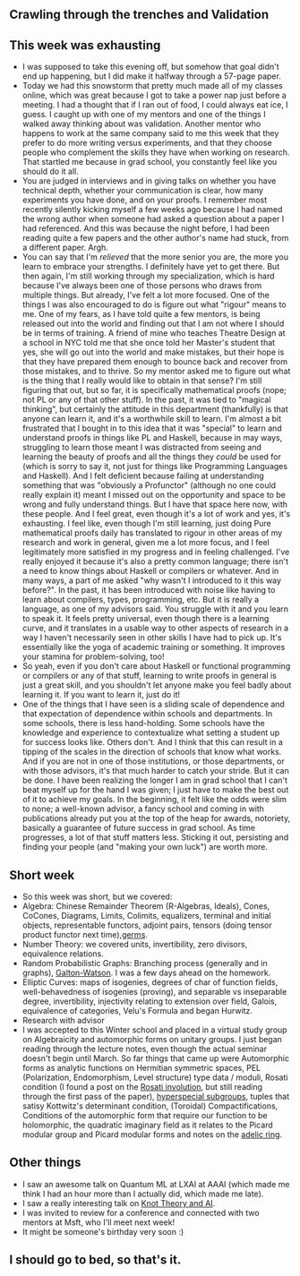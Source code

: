 ## Crawling through the trenches and Validation

## This week was exhausting
- I was supposed to take this evening off, but somehow that goal didn't end up happening, but I did make it halfway through a 57-page paper.
- Today we had this snowstorm that pretty much made all of my classes online, which was great because I got to take a power nap just before
a meeting. I had a thought that if I ran out of food, I could always eat ice, I guess.
I caught up with one of my mentors and one of the things I walked away thinking about was validation. Another mentor who happens
to work at the same company said to me this week that they prefer to do more writing versus experiments, and that they choose people who
complement the skills they have when working on research. That startled me because in grad school, you constantly feel like you should do it all.
- You are judged in interviews and in giving talks on whether you have technical depth, whether your communication is clear, how many experiments
you have done, and on your proofs. I remember most recently silently kicking myself a few weeks ago because I had named the wrong author when
someone had asked a question about a paper I had referenced. And this was because the night before, I had been reading quite a few papers and 
the other author's name had stuck, from a different paper. Argh.
- You can say that I'm *relieved* that the more senior you are, the more you learn to embrace your strengths. I definitely have yet to get there.
But then again, I'm still working through my specialization, which is hard because I've always been one of those persons who draws from multiple
things. But already, I've felt a lot more focused. One of the things I was also encouraged to do is figure out what "rigour" means to me.
One of my fears, as I have told quite a few mentors, is being released out into the world and finding out that I am not where I should be in terms
of training. A friend of mine who teaches Theatre Design at a school in NYC told me that she once told her Master's student that yes, she will
go out into the world and make mistakes, but their hope is that they have prepared them enough to bounce back and recover from those mistakes,
and to thrive.
So my mentor asked me to figure out what is the thing that I really would like to obtain in that sense? I'm still figuring that out, but so far, 
it is specifically mathematical proofs (nope; not PL or any of that other stuff). In the past, it was tied to "magical thinking", but certainly the
attitude in this department (thankfully) is that anyone can learn it, and it's a worthwhile skill to learn. I'm almost a bit frustrated that I bought
in to this idea that it was "special" to learn and understand proofs in things like PL and Haskell, because in may ways, struggling to learn those
meant I was distracted from seeing and learning the beauty of proofs and all the things they *could* be used for (which is sorry to say it, not just
for things like Programming Languages and Haskell). And I felt deficient because failing at understanding something that was "obviously a Profunctor"
(although no one could really explain it) meant I missed out on the opportunity and space to be wrong and fully understand things. But I have that space 
here now, with these people. And I feel great, even though it's a lot of work and yes, it's exhausting.
I feel like, even though I'm still learning, just doing Pure mathematical proofs daily has translated to rigour in other areas of my research and work in general, given me a lot more focus,
and I feel legitimately more satisfied in my progress and in feeling challenged. I've really enjoyed it because it's also a pretty common language; there isn't
a need to know things about Haskell or compilers or whatever. And in many ways, a part of me asked "why wasn't I introduced to it this way before?". In the past,
it has been introduced with noise like having to learn about compilers, types, programming, etc. But it is really a language, as one of my advisors said.
You struggle with it and you learn to speak it. 
It feels pretty universal, even though there is a learning curve, and it translates in a usable
way to other aspects of research in a way I haven't necessarily seen in other skills I have had to pick up. It's essentially like the yoga of academic 
training or something. It improves your stamina for problem-solving, too!
- So yeah, even if you don't care about Haskell or functional programming or compilers or any of that stuff, learning to write proofs in general is
just a great skill, and you shouldn't let anyone make you feel badly about learning it. If you want to learn it, just do it!
- One of the things that I have seen is a sliding scale of dependence and that expectation of dependence within schools and departments. In some schools,
there is less hand-holding. Some schools have the knowledge and experience to contextualize what setting a student up for success looks like. Others don't.
And I think that this can result in a tipping of the scales in the direction of schools that know what works. And if you are not in one of those institutions,
or those departments, or with those advisors, it's that much harder to catch your stride. But it can be done. I have been realizing the longer I am in grad school
that I can't beat myself up for the hand I was given; I just have to make the best out of it to achieve my goals. In the beginning, it felt like the odds were slim
to none; a well-known advisor, a fancy school and coming in with publications already put you at the top of the heap for awards, notoriety, basically a guarantee
of future success in grad school. As time progresses, a lot of that stuff matters less. Sticking it out, persisting and finding your people (and "making your own luck") are worth more.

## Short week
- So this week was short, but we covered:
- Algebra: Chinese Remainder Theorem (R-Algebras, Ideals), Cones, CoCones, Diagrams, Limits, Colimits, equalizers, terminal and initial objects,
representable functors, adjoint pairs, tensors (doing tensor product functor next time),[germs](https://ncatlab.org/nlab/show/germ).
- Number Theory: we covered units, invertibility, zero divisors, equivalence relations.
- Random Probabilistic Graphs: Branching process (generally and in graphs), [Galton-Watson](https://en.wikipedia.org/wiki/Galton%E2%80%93Watson_process). I was a few days ahead on the homework.
- Elliptic Curves: maps of isogenies, degrees of char of function fields, well-behavedness of isogenies (proving), and separable vs inseparable degree, invertibility,
injectivity relating to extension over field, Galois, equivalence of categories, Velu's Formula and began Hurwitz.
- Research with advisor
- I was accepted to this Winter school and placed in a virtual study group on Algebraicity and automorphic forms on unitary groups. I just began reading
through the lecture notes, even though the actual seminar doesn't begin until March. So far things that came up were Automorphic forms as analytic 
functions on Hermitian symmetric spaces, PEL (Polarization, Endomorphism, Level structure) type data / moduli, Rosati condition (I found a post on the
[Rosati involution](http://www.martinorr.name/blog/2012/12/05/rosati-involutions/), but still reading through the first pass of the paper),
[hyperspecial subgroups](https://en.wikipedia.org/wiki/Hyperspecial_subgroup), tuples that satisy Kottwitz's determinant condition, (Toroidal) Compactifications,
Conditions of the automorphic form that require our function to be holomorphic, the quadratic imaginary field as it relates to the Picard modular group and 
Picard modular forms and notes on the [adelic ring](https://en.wikipedia.org/wiki/Adele_ring).

## Other things
- I saw an awesome talk on Quantum ML at LXAI at AAAI (which made me think I had an hour more than I actually did, which made me late).
- I saw a really interesting talk on [Knot Theory and AI](https://www.youtube.com/watch?v=UPCI1-ZvwOg).
- I was invited to review for a conference and connected with two mentors at Msft, who I'll meet next week!
- It might be someone's birthday very soon :)

## I should go to bed, so that's it.




